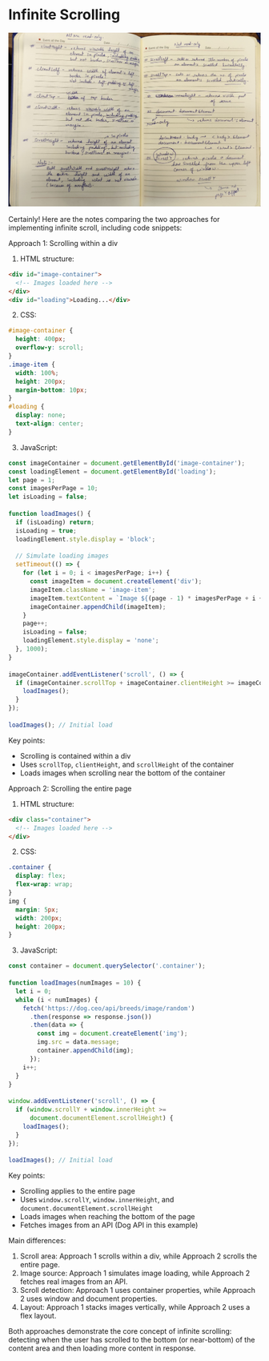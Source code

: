 # Infinite Scrolling

![Alt text](./public/client_and_scroll.jpeg "client_and_scroll")


Certainly! Here are the notes comparing the two approaches for implementing infinite scroll, including code snippets:

Approach 1: Scrolling within a div

1. HTML structure:
```html
<div id="image-container">
  <!-- Images loaded here -->
</div>
<div id="loading">Loading...</div>
```

2. CSS:
```css
#image-container {
  height: 400px;
  overflow-y: scroll;
}
.image-item {
  width: 100%;
  height: 200px;
  margin-bottom: 10px;
}
#loading {
  display: none;
  text-align: center;
}
```

3. JavaScript:
```javascript
const imageContainer = document.getElementById('image-container');
const loadingElement = document.getElementById('loading');
let page = 1;
const imagesPerPage = 10;
let isLoading = false;

function loadImages() {
  if (isLoading) return;
  isLoading = true;
  loadingElement.style.display = 'block';

  // Simulate loading images
  setTimeout(() => {
    for (let i = 0; i < imagesPerPage; i++) {
      const imageItem = document.createElement('div');
      imageItem.className = 'image-item';
      imageItem.textContent = `Image ${(page - 1) * imagesPerPage + i + 1}`;
      imageContainer.appendChild(imageItem);
    }
    page++;
    isLoading = false;
    loadingElement.style.display = 'none';
  }, 1000);
}

imageContainer.addEventListener('scroll', () => {
  if (imageContainer.scrollTop + imageContainer.clientHeight >= imageContainer.scrollHeight - 20) {
    loadImages();
  }
});

loadImages(); // Initial load
```

Key points:
- Scrolling is contained within a div
- Uses `scrollTop`, `clientHeight`, and `scrollHeight` of the container
- Loads images when scrolling near the bottom of the container

Approach 2: Scrolling the entire page

1. HTML structure:
```html
<div class="container">
  <!-- Images loaded here -->
</div>
```

2. CSS:
```css
.container {
  display: flex;
  flex-wrap: wrap;
}
img {
  margin: 5px;
  width: 200px;
  height: 200px;
}
```

3. JavaScript:
```javascript
const container = document.querySelector('.container');

function loadImages(numImages = 10) {
  let i = 0;
  while (i < numImages) {
    fetch('https://dog.ceo/api/breeds/image/random')
      .then(response => response.json())
      .then(data => {
        const img = document.createElement('img');
        img.src = data.message;
        container.appendChild(img);
      });
    i++;
  }
}

window.addEventListener('scroll', () => {
  if (window.scrollY + window.innerHeight >= 
      document.documentElement.scrollHeight) {
    loadImages();
  }
});

loadImages(); // Initial load
```

Key points:
- Scrolling applies to the entire page
- Uses `window.scrollY`, `window.innerHeight`, and `document.documentElement.scrollHeight`
- Loads images when reaching the bottom of the page
- Fetches images from an API (Dog API in this example)

Main differences:
1. Scroll area: Approach 1 scrolls within a div, while Approach 2 scrolls the entire page.
2. Image source: Approach 1 simulates image loading, while Approach 2 fetches real images from an API.
3. Scroll detection: Approach 1 uses container properties, while Approach 2 uses window and document properties.
4. Layout: Approach 1 stacks images vertically, while Approach 2 uses a flex layout.

Both approaches demonstrate the core concept of infinite scrolling: detecting when the user has scrolled to the bottom (or near-bottom) of the content area and then loading more content in response.